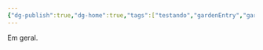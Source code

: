 ```yaml
---
{"dg-publish":true,"dg-home":true,"tags":["testando","gardenEntry","gardenEntry","gardenEntry","gardenEntry","gardenEntry","gardenEntry"],"permalink":"/testes/","dgPassFrontmatter":true,"noteIcon":""}
---
```




Em geral.
